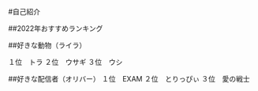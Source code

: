 #自己紹介

##2022年おすすめランキング

##好きな動物（ライラ）

１位　トラ
２位　ウサギ
３位　ウシ

##好きな配信者（オリバー）
１位　EXAM
２位　とりっぴぃ
３位　愛の戦士

